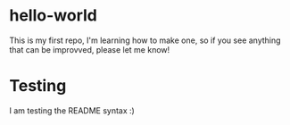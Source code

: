 # hello-world

This is my first repo, I'm learning how to make one, so if you see anything that can be improvved, please let me know!

# Testing

I am testing the README syntax :)
